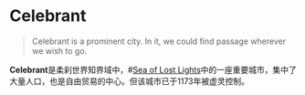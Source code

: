# Celebrant

> Celebrant is a prominent city. In it, we could find passage wherever we wish to go.

**Celebrant**是柔刹世界知界域中，#[Sea of Lost Lights](locations/sea-of-lost-lights)中的一座重要城市，集中了大量人口，也是自由贸易的中心。但该城市已于1173年被虚灵控制。
